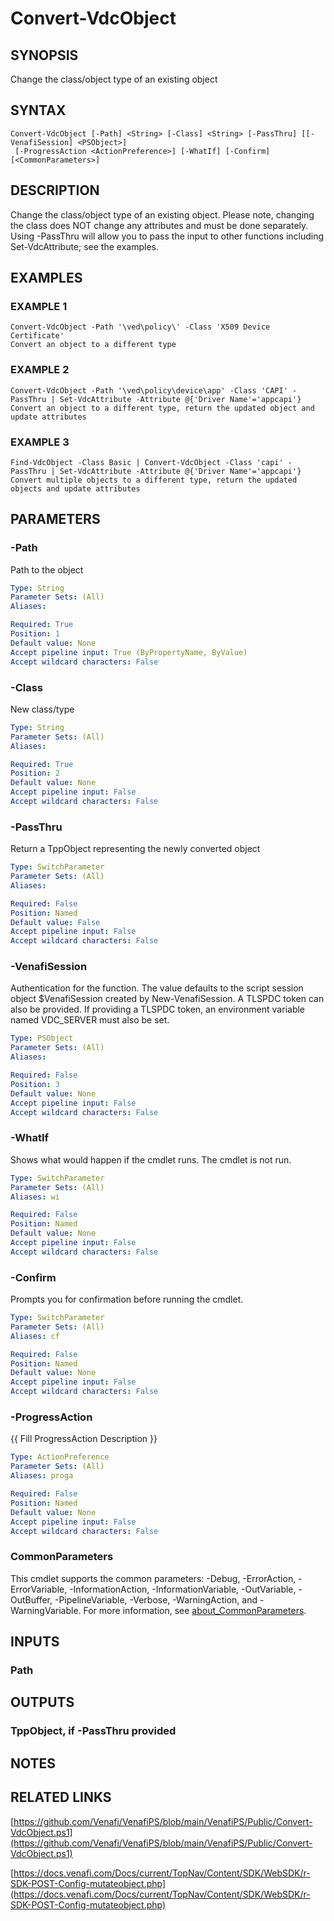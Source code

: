 # Convert-VdcObject

## SYNOPSIS
Change the class/object type of an existing object

## SYNTAX

```
Convert-VdcObject [-Path] <String> [-Class] <String> [-PassThru] [[-VenafiSession] <PSObject>]
 [-ProgressAction <ActionPreference>] [-WhatIf] [-Confirm] [<CommonParameters>]
```

## DESCRIPTION
Change the class/object type of an existing object.
Please note, changing the class does NOT change any attributes and must be done separately.
Using -PassThru will allow you to pass the input to other functions including Set-VdcAttribute; see the examples.

## EXAMPLES

### EXAMPLE 1
```
Convert-VdcObject -Path '\ved\policy\' -Class 'X509 Device Certificate'
Convert an object to a different type
```

### EXAMPLE 2
```
Convert-VdcObject -Path '\ved\policy\device\app' -Class 'CAPI' -PassThru | Set-VdcAttribute -Attribute @{'Driver Name'='appcapi'}
Convert an object to a different type, return the updated object and update attributes
```

### EXAMPLE 3
```
Find-VdcObject -Class Basic | Convert-VdcObject -Class 'capi' -PassThru | Set-VdcAttribute -Attribute @{'Driver Name'='appcapi'}
Convert multiple objects to a different type, return the updated objects and update attributes
```

## PARAMETERS

### -Path
Path to the object

```yaml
Type: String
Parameter Sets: (All)
Aliases:

Required: True
Position: 1
Default value: None
Accept pipeline input: True (ByPropertyName, ByValue)
Accept wildcard characters: False
```

### -Class
New class/type

```yaml
Type: String
Parameter Sets: (All)
Aliases:

Required: True
Position: 2
Default value: None
Accept pipeline input: False
Accept wildcard characters: False
```

### -PassThru
Return a TppObject representing the newly converted object

```yaml
Type: SwitchParameter
Parameter Sets: (All)
Aliases:

Required: False
Position: Named
Default value: False
Accept pipeline input: False
Accept wildcard characters: False
```

### -VenafiSession
Authentication for the function.
The value defaults to the script session object $VenafiSession created by New-VenafiSession.
A TLSPDC token can also be provided.
If providing a TLSPDC token, an environment variable named VDC_SERVER must also be set.

```yaml
Type: PSObject
Parameter Sets: (All)
Aliases:

Required: False
Position: 3
Default value: None
Accept pipeline input: False
Accept wildcard characters: False
```

### -WhatIf
Shows what would happen if the cmdlet runs.
The cmdlet is not run.

```yaml
Type: SwitchParameter
Parameter Sets: (All)
Aliases: wi

Required: False
Position: Named
Default value: None
Accept pipeline input: False
Accept wildcard characters: False
```

### -Confirm
Prompts you for confirmation before running the cmdlet.

```yaml
Type: SwitchParameter
Parameter Sets: (All)
Aliases: cf

Required: False
Position: Named
Default value: None
Accept pipeline input: False
Accept wildcard characters: False
```

### -ProgressAction
{{ Fill ProgressAction Description }}

```yaml
Type: ActionPreference
Parameter Sets: (All)
Aliases: proga

Required: False
Position: Named
Default value: None
Accept pipeline input: False
Accept wildcard characters: False
```

### CommonParameters
This cmdlet supports the common parameters: -Debug, -ErrorAction, -ErrorVariable, -InformationAction, -InformationVariable, -OutVariable, -OutBuffer, -PipelineVariable, -Verbose, -WarningAction, and -WarningVariable. For more information, see [about_CommonParameters](http://go.microsoft.com/fwlink/?LinkID=113216).

## INPUTS

### Path
## OUTPUTS

### TppObject, if -PassThru provided
## NOTES

## RELATED LINKS

[https://github.com/Venafi/VenafiPS/blob/main/VenafiPS/Public/Convert-VdcObject.ps1](https://github.com/Venafi/VenafiPS/blob/main/VenafiPS/Public/Convert-VdcObject.ps1)

[https://docs.venafi.com/Docs/current/TopNav/Content/SDK/WebSDK/r-SDK-POST-Config-mutateobject.php](https://docs.venafi.com/Docs/current/TopNav/Content/SDK/WebSDK/r-SDK-POST-Config-mutateobject.php)


